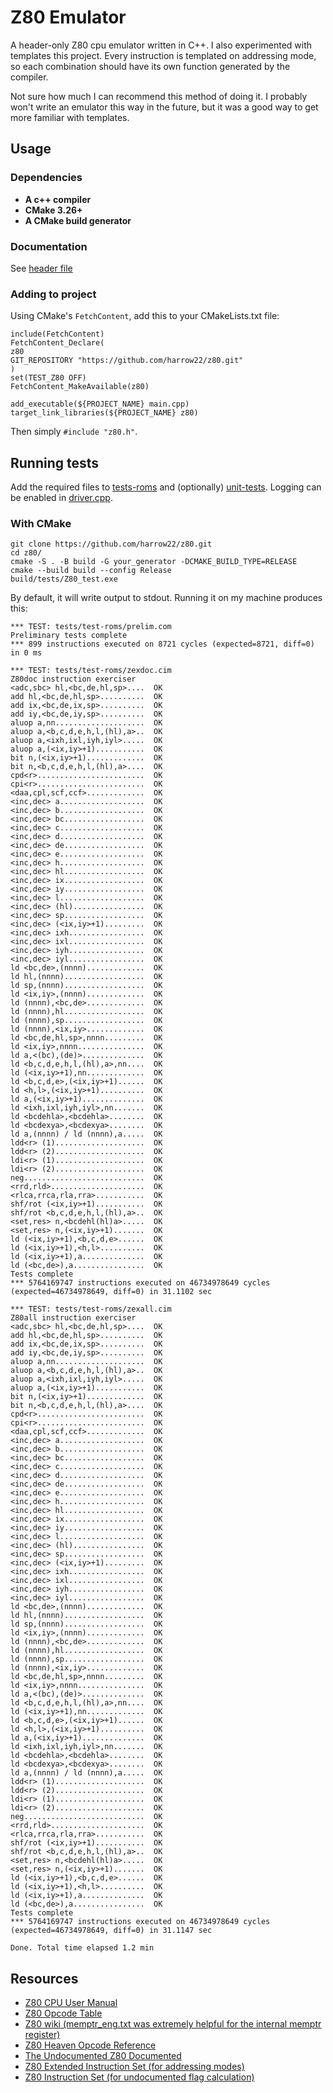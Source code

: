 # Z80 Emulator
A header-only Z80 cpu emulator written in C++. I also experimented with templates this project. Every instruction is templated on addressing mode, so each combination should have its own function generated by the compiler.

Not sure how much I can recommend this method of doing it. I probably won't write an emulator this way in the future, but it was a good way to get more familiar with templates.

## Usage
### Dependencies 
* **A c++ compiler**
* **CMake 3.26+**
* **A CMake build generator**

### Documentation
See [header file](include/z80.h)

### Adding to project
Using CMake's `FetchContent`, add this to your CMakeLists.txt file:
```angular2html
include(FetchContent)
FetchContent_Declare(
z80
GIT_REPOSITORY "https://github.com/harrow22/z80.git"
)
set(TEST_Z80 OFF)
FetchContent_MakeAvailable(z80)

add_executable(${PROJECT_NAME} main.cpp)
target_link_libraries(${PROJECT_NAME} z80)
```
Then simply `#include "z80.h"`.

## Running tests
Add the required files to [tests-roms](tests/test-roms) and (optionally) [unit-tests](tests/unit-tests).
Logging can be enabled in [driver.cpp](tests/driver.cpp).

### With CMake
```angular2html
git clone https://github.com/harrow22/z80.git
cd z80/
cmake -S . -B build -G your_generator -DCMAKE_BUILD_TYPE=RELEASE
cmake --build build --config Release
build/tests/Z80_test.exe
```

By default, it will write output to stdout. Running it on my machine produces this:
```angular2html
*** TEST: tests/test-roms/prelim.com
Preliminary tests complete
*** 899 instructions executed on 8721 cycles (expected=8721, diff=0) in 0 ms

*** TEST: tests/test-roms/zexdoc.cim
Z80doc instruction exerciser
<adc,sbc> hl,<bc,de,hl,sp>....  OK
add hl,<bc,de,hl,sp>..........  OK
add ix,<bc,de,ix,sp>..........  OK
add iy,<bc,de,iy,sp>..........  OK
aluop a,nn....................  OK
aluop a,<b,c,d,e,h,l,(hl),a>..  OK
aluop a,<ixh,ixl,iyh,iyl>.....  OK
aluop a,(<ix,iy>+1)...........  OK
bit n,(<ix,iy>+1).............  OK
bit n,<b,c,d,e,h,l,(hl),a>....  OK
cpd<r>........................  OK
cpi<r>........................  OK
<daa,cpl,scf,ccf>.............  OK
<inc,dec> a...................  OK
<inc,dec> b...................  OK
<inc,dec> bc..................  OK
<inc,dec> c...................  OK
<inc,dec> d...................  OK
<inc,dec> de..................  OK
<inc,dec> e...................  OK
<inc,dec> h...................  OK
<inc,dec> hl..................  OK
<inc,dec> ix..................  OK
<inc,dec> iy..................  OK
<inc,dec> l...................  OK
<inc,dec> (hl)................  OK
<inc,dec> sp..................  OK
<inc,dec> (<ix,iy>+1).........  OK
<inc,dec> ixh.................  OK
<inc,dec> ixl.................  OK
<inc,dec> iyh.................  OK
<inc,dec> iyl.................  OK
ld <bc,de>,(nnnn).............  OK
ld hl,(nnnn)..................  OK
ld sp,(nnnn)..................  OK
ld <ix,iy>,(nnnn).............  OK
ld (nnnn),<bc,de>.............  OK
ld (nnnn),hl..................  OK
ld (nnnn),sp..................  OK
ld (nnnn),<ix,iy>.............  OK
ld <bc,de,hl,sp>,nnnn.........  OK
ld <ix,iy>,nnnn...............  OK
ld a,<(bc),(de)>..............  OK
ld <b,c,d,e,h,l,(hl),a>,nn....  OK
ld (<ix,iy>+1),nn.............  OK
ld <b,c,d,e>,(<ix,iy>+1)......  OK
ld <h,l>,(<ix,iy>+1)..........  OK
ld a,(<ix,iy>+1)..............  OK
ld <ixh,ixl,iyh,iyl>,nn.......  OK
ld <bcdehla>,<bcdehla>........  OK
ld <bcdexya>,<bcdexya>........  OK
ld a,(nnnn) / ld (nnnn),a.....  OK
ldd<r> (1)....................  OK
ldd<r> (2)....................  OK
ldi<r> (1)....................  OK
ldi<r> (2)....................  OK
neg...........................  OK
<rrd,rld>.....................  OK
<rlca,rrca,rla,rra>...........  OK
shf/rot (<ix,iy>+1)...........  OK
shf/rot <b,c,d,e,h,l,(hl),a>..  OK
<set,res> n,<bcdehl(hl)a>.....  OK
<set,res> n,(<ix,iy>+1).......  OK
ld (<ix,iy>+1),<b,c,d,e>......  OK
ld (<ix,iy>+1),<h,l>..........  OK
ld (<ix,iy>+1),a..............  OK
ld (<bc,de>),a................  OK
Tests complete
*** 5764169747 instructions executed on 46734978649 cycles (expected=46734978649, diff=0) in 31.1102 sec

*** TEST: tests/test-roms/zexall.cim
Z80all instruction exerciser
<adc,sbc> hl,<bc,de,hl,sp>....  OK
add hl,<bc,de,hl,sp>..........  OK
add ix,<bc,de,ix,sp>..........  OK
add iy,<bc,de,iy,sp>..........  OK
aluop a,nn....................  OK
aluop a,<b,c,d,e,h,l,(hl),a>..  OK
aluop a,<ixh,ixl,iyh,iyl>.....  OK
aluop a,(<ix,iy>+1)...........  OK
bit n,(<ix,iy>+1).............  OK
bit n,<b,c,d,e,h,l,(hl),a>....  OK
cpd<r>........................  OK
cpi<r>........................  OK
<daa,cpl,scf,ccf>.............  OK
<inc,dec> a...................  OK
<inc,dec> b...................  OK
<inc,dec> bc..................  OK
<inc,dec> c...................  OK
<inc,dec> d...................  OK
<inc,dec> de..................  OK
<inc,dec> e...................  OK
<inc,dec> h...................  OK
<inc,dec> hl..................  OK
<inc,dec> ix..................  OK
<inc,dec> iy..................  OK
<inc,dec> l...................  OK
<inc,dec> (hl)................  OK
<inc,dec> sp..................  OK
<inc,dec> (<ix,iy>+1).........  OK
<inc,dec> ixh.................  OK
<inc,dec> ixl.................  OK
<inc,dec> iyh.................  OK
<inc,dec> iyl.................  OK
ld <bc,de>,(nnnn).............  OK
ld hl,(nnnn)..................  OK
ld sp,(nnnn)..................  OK
ld <ix,iy>,(nnnn).............  OK
ld (nnnn),<bc,de>.............  OK
ld (nnnn),hl..................  OK
ld (nnnn),sp..................  OK
ld (nnnn),<ix,iy>.............  OK
ld <bc,de,hl,sp>,nnnn.........  OK
ld <ix,iy>,nnnn...............  OK
ld a,<(bc),(de)>..............  OK
ld <b,c,d,e,h,l,(hl),a>,nn....  OK
ld (<ix,iy>+1),nn.............  OK
ld <b,c,d,e>,(<ix,iy>+1)......  OK
ld <h,l>,(<ix,iy>+1)..........  OK
ld a,(<ix,iy>+1)..............  OK
ld <ixh,ixl,iyh,iyl>,nn.......  OK
ld <bcdehla>,<bcdehla>........  OK
ld <bcdexya>,<bcdexya>........  OK
ld a,(nnnn) / ld (nnnn),a.....  OK
ldd<r> (1)....................  OK
ldd<r> (2)....................  OK
ldi<r> (1)....................  OK
ldi<r> (2)....................  OK
neg...........................  OK
<rrd,rld>.....................  OK
<rlca,rrca,rla,rra>...........  OK
shf/rot (<ix,iy>+1)...........  OK
shf/rot <b,c,d,e,h,l,(hl),a>..  OK
<set,res> n,<bcdehl(hl)a>.....  OK
<set,res> n,(<ix,iy>+1).......  OK
ld (<ix,iy>+1),<b,c,d,e>......  OK
ld (<ix,iy>+1),<h,l>..........  OK
ld (<ix,iy>+1),a..............  OK
ld (<bc,de>),a................  OK
Tests complete
*** 5764169747 instructions executed on 46734978649 cycles (expected=46734978649, diff=0) in 31.1147 sec

Done. Total time elapsed 1.2 min
```

## Resources
* [Z80 CPU User Manual](https://www.zilog.com/force_download.php?filepath=YUhSMGNEb3ZMM2QzZHk1NmFXeHZaeTVqYjIwdlpHOWpjeTk2T0RBdlZVMHdNRGd3TG5Ca1pnPT0=)
* [Z80 Opcode Table](https://clrhome.org/table/)
* [Z80 wiki (memptr_eng.txt was extremely helpful for the internal memptr register)](https://sinclair.wiki.zxnet.co.uk/wiki/Z80)
* [Z80 Heaven Opcode Reference](http://z80-heaven.wikidot.com/opcode-reference-chart)
* [The Undocumented Z80 Documented](http://www.z80.info/zip/z80-documented.pdf)
* [Z80 Extended Instruction Set (for addressing modes)](https://wiki.specnext.dev/Extended_Z80_instruction_set)
* [Z80 Instruction Set (for undocumented flag calculation)](https://web.archive.org/web/20231220151112/https://wikiti.brandonw.net/index.php?title=Z80_Instruction_Set)